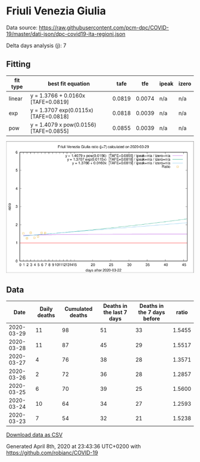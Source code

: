 # Friuli Venezia Giulia

Data source: https://raw.githubusercontent.com/pcm-dpc/COVID-19/master/dati-json/dpc-covid19-ita-regioni.json

Delta days analysis (j): 7

## Fitting 
|fit type|best fit equation|tafe|tfe|ipeak|izero|
|-------|-----|--------|------|---|---|
|linear|y = 1.3766 + 0.0160x  [TAFE=0.0819]|0.0819|0.0074|n/a|n/a|
|exp|y = 1.3707 exp(0.0115x)  [TAFE=0.0818]|0.0818|0.0039|n/a|n/a|
|pow|y = 1.4079 x pow(0.0156)  [TAFE=0.0855]|0.0855|0.0039|n/a|n/a|

![Plot](COVID-19_friuli_venezia_giulia_j7_2020-03-29.png)

## Data
|Date|Daily deaths|Cumulated deaths|Deaths in the last 7 days|Deaths in the 7 days before|ratio|
|----|----------|-----------|-------|--------------------|-----|
|2020-03-29|11|98|51|33|1.5455|
|2020-03-28|11|87|45|29|1.5517|
|2020-03-27|4|76|38|28|1.3571|
|2020-03-26|2|72|36|28|1.2857|
|2020-03-25|6|70|39|25|1.5600|
|2020-03-24|10|64|34|27|1.2593|
|2020-03-23|7|54|32|21|1.5238|

[Download data as CSV](COVID-19_friuli_venezia_giulia_j7_2020-03-29.csv)

Generated April 8th, 2020 at 23:43:36 UTC+0200 with https://github.com/robianc/COVID-19
